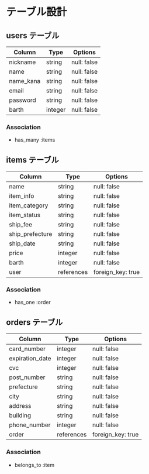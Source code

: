 # テーブル設計

## users テーブル

| Column    | Type   | Options     |
| --------  | ------ | ----------- |
| nickname  | string | null: false |
| name      | string | null: false |
| name_kana | string | null: false |
| email     | string | null: false |
| password  | string | null: false |
| barth     | integer| null: false |

### Association

- has_many :items

## items テーブル

| Column          | Type   | Options     |
| --------        | ------ | ----------- |
| name            | string | null: false |
| item_info       | string | null: false |
| item_category   | string | null: false |
| item_status     | string | null: false |
| ship_fee        | string | null: false |
| ship_prefecture | string | null: false |
| ship_date       | string | null: false |
| price           | integer | null: false |
| barth           | integer | null: false |
| user            | references | foreign_key: true|

### Association

- has_one :order

## orders テーブル

| Column          | Type   | Options     |
| --------        | ------ | ----------- |
| card_number     | integer | null: false |
| expiration_date | integer | null: false |
| cvc             | integer | null: false |
| post_number     | string | null: false |
| prefecture      | string | null: false |
| city            | string   | null: false |
| address         | string | null: false |
| building        | string | null: false |
| phone_number    | integer | null: false |
| order           | references | foreign_key: true|

### Association

- belongs_to :item

